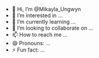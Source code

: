 - 👋 Hi, I’m @Mikayla_Ungwyn
- 👀 I’m interested in ...
- 🌱 I’m currently learning ...
- 💞️ I’m looking to collaborate on ...
- 📫 How to reach me ...
- 😄 Pronouns: ...
- ⚡ Fun fact: ...

<!---
KayUngwyn/KayUngwyn is a ✨ special ✨ repository because its `README.md` (this file) appears on your GitHub profile.
You can click the Preview link to take a look at your changes.
--->
